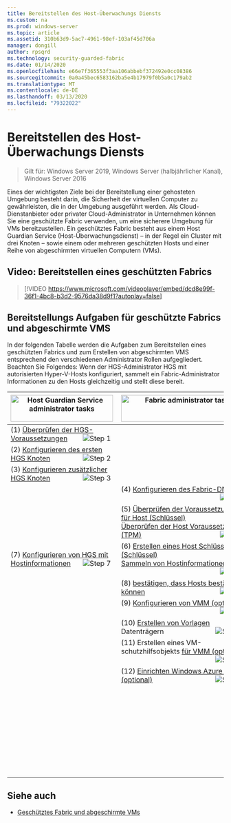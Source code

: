 ```yaml
---
title: Bereitstellen des Host-Überwachungs Diensts
ms.custom: na
ms.prod: windows-server
ms.topic: article
ms.assetid: 310b63d9-5ac7-4961-98ef-103af45d706a
manager: dongill
author: rpsqrd
ms.technology: security-guarded-fabric
ms.date: 01/14/2020
ms.openlocfilehash: e66e7f365553f3aa106abbebf372492e0cc08386
ms.sourcegitcommit: 0a0a45bec6583162ba5e4b17979f0b5a0c179ab2
ms.translationtype: MT
ms.contentlocale: de-DE
ms.lasthandoff: 03/13/2020
ms.locfileid: "79322022"
---
```

# <a name="deploying-the-host-guardian-service"></a>Bereitstellen des Host-Überwachungs Diensts 

>Gilt für: Windows Server 2019, Windows Server (halbjährlicher Kanal), Windows Server 2016

Eines der wichtigsten Ziele bei der Bereitstellung einer gehosteten Umgebung besteht darin, die Sicherheit der virtuellen Computer zu gewährleisten, die in der Umgebung ausgeführt werden. Als Cloud-Dienstanbieter oder privater Cloud-Administrator in Unternehmen können Sie eine geschützte Fabric verwenden, um eine sicherere Umgebung für VMs bereitzustellen. Ein geschütztes Fabric besteht aus einem Host Guardian Service (Host-Überwachungsdienst) – in der Regel ein Cluster mit drei Knoten – sowie einem oder mehreren geschützten Hosts und einer Reihe von abgeschirmten virtuellen Computern (VMs).

## <a name="video-deploying-a-guarded-fabric"></a>Video: Bereitstellen eines geschützten Fabrics 

> [!VIDEO https://www.microsoft.com/videoplayer/embed/dcd8e99f-36f1-4bc8-b3d2-9576da38d9f1?autoplay=false]

## <a name="deployment-tasks-for-guarded-fabrics-and-shielded-vms"></a>Bereitstellungs Aufgaben für geschützte Fabrics und abgeschirmte VMS

In der folgenden Tabelle werden die Aufgaben zum Bereitstellen eines geschützten Fabrics und zum Erstellen von abgeschirmten VMS entsprechend den verschiedenen Administrator Rollen aufgegliedert. Beachten Sie Folgendes: Wenn der HGS-Administrator HGS mit autorisierten Hyper-V-Hosts konfiguriert, sammelt ein Fabric-Administrator Informationen zu den Hosts gleichzeitig und stellt diese bereit.    

|<img src="../media/Guarded-Fabric-Shielded-VM/guarded-host-hgs-administrator-tasks.png" alt="Host Guardian Service administrator tasks" width="238" height="62" align="left" /> | <img src="../media/Guarded-Fabric-Shielded-VM/guarded-host-fabric-administrator-tasks.png" alt="Fabric administrator tasks" width="300" height="62" align="left" /> | <img src="../media/Guarded-Fabric-Shielded-VM/guarded-host-tenant-administrator-tasks.png" alt="Tenant administrator tasks" width="184" height="66" align="left" /> |
|-------------------------------------|--------------------------------|-----------------------------------------|
|(1) [Überprüfen der HGS-Voraussetzungen](guarded-fabric-prepare-for-hgs.md) <img src="../media/Guarded-Fabric-Shielded-VM/guarded-host-verify.png" alt="Step 1" hspace="8" align="right" />| | |
|(2) [Konfigurieren des ersten HGS&nbsp;Knoten](guarded-fabric-choose-where-to-install-hgs.md)&nbsp;<img src="../media/Guarded-Fabric-Shielded-VM/guarded-host-configure-first-hgs-node.png" alt="Step 2" hspace="8" align="right" />| | |
|(3) [Konfigurieren zusätzlicher HGS&nbsp;Knoten](guarded-fabric-configure-additional-hgs-nodes.md) <img src="../media/Guarded-Fabric-Shielded-VM/guarded-host-configure-secondary-hgs-nodes.png" alt="Step 3" hspace="8" align="right" />| | |
| &nbsp; |(4) [Konfigurieren des Fabric-DNS](guarded-fabric-configuring-fabric-dns.md) <img src="../media/Guarded-Fabric-Shielded-VM/guarded-host-configure-fabric-dns.png" alt="Step 4" hspace="8" align="right" />| |
| &nbsp; |(5) [Überprüfen der Voraussetzungen für Host&nbsp;(Schlüssel)](guarded-fabric-guarded-host-prerequisites.md#host-key-attestation)<br>[Überprüfen der Host&nbsp;Voraussetzungen (TPM)](guarded-fabric-guarded-host-prerequisites.md#tpm-trusted-attestation)<img src="../media/Guarded-Fabric-Shielded-VM/guarded-host-verify.png" alt="Step 5" hspace="8" align="right" />| |
|(7) [Konfigurieren von HGS mit Hostinformationen](guarded-fabric-add-host-information-to-hgs.md) <img src="../media/Guarded-Fabric-Shielded-VM/guarded-host-configure-hgs-with-host-info.png" alt="Step 7" hspace="8" align="right" />|(6) [Erstellen eines Host Schlüssels (Schlüssel)](guarded-fabric-create-host-key.md)<br>[Sammeln von Hostinformationen (TPM)](guarded-fabric-tpm-trusted-attestation-capturing-hardware.md) <img src="../media/Guarded-Fabric-Shielded-VM/guarded-host-collect-info-from-hosts.png" alt="Step 6" hspace="8" align="right" />| |
| &nbsp; |(8) [bestätigen, dass Hosts bestätigen können](guarded-fabric-confirm-hosts-can-attest-successfully.md) <img src="../media/Guarded-Fabric-Shielded-VM/guarded-host-confirm-hosts-attest.png" alt="Step 8" hspace="8" align="right" />| |
| &nbsp; |(9) [Konfigurieren von VMM (optional)](https://technet.microsoft.com/system-center-docs/vmm/scenario/guarded-overview) <img src="../media/Guarded-Fabric-Shielded-VM/guarded-host-configure-vmm.png" alt="Step 9" hspace="8" align="right" />| |
| &nbsp; |(10) [Erstellen von Vorlagen](guarded-fabric-create-a-shielded-vm-template.md) Datenträgern <img src="../media/Guarded-Fabric-Shielded-VM/guarded-host-create-template-disk.png" alt="Step 10" hspace="8" align="right" />| |
| &nbsp; |(11) Erstellen eines VM-schutzhilfsobjekts [für VMM (optional)](guarded-fabric-vm-shielding-helper-vhd.md) <img src="../media/Guarded-Fabric-Shielded-VM/guarded-host-create-helper-disk.png" alt="Step 11" hspace="8" align="right" />| |
| &nbsp; |(12) [Einrichten Windows Azure Pack (optional)](guarded-fabric-shielded-vm-windows-azure-pack.md) <img src="../media/Guarded-Fabric-Shielded-VM/guarded-host-windows-azure-pack.png" alt="Step 12" hspace="8" align="right" />| |
| &nbsp; | &nbsp; |(13) Schutz [Datendatei erstellen](guarded-fabric-tenant-creates-shielding-data.md) <img src="../media/Guarded-Fabric-Shielded-VM/guarded-host-shielding-data-file.png" alt="Step 13" hspace="8" align="right" />|
| &nbsp; | &nbsp; |(14) [Erstellen von abgeschirmten VMS mithilfe Windows Azure Pack](guarded-fabric-shielded-vm-windows-azure-pack.md) <img src="../media/Guarded-Fabric-Shielded-VM/guarded-host-shielded-vms.png" alt="Step 14" hspace="8" align="right" /><br>[Erstellen von abgeschirmten VMS mithilfe von VMM](https://technet.microsoft.com/system-center-docs/vmm/scenario/guarded-vms) <img src="../media/Guarded-Fabric-Shielded-VM/guarded-host-shielded-vms.png" alt="Step 15" hspace="8" align="right" />|


## <a name="see-also"></a>Siehe auch

- [Geschütztes Fabric und abgeschirmte VMs](guarded-fabric-and-shielded-vms-top-node.md)
